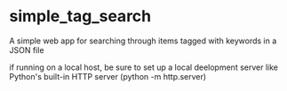# simple_tag_search
A simple web app for searching through items tagged with keywords in a JSON file

if running on a local host, be sure to set up a local deelopment server like Python's built-in HTTP server (python -m http.server)
